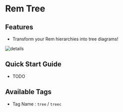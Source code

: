 # Rem Tree

## Features

- Transform your Rem hierarchies into tree diagrams!

![details](https://github.com/browneyedsoul/RemNote-RemTree/raw/main/public/1.webp)

## Quick Start Guide

- TODO

## Available Tags

- Tag Name : `tree` / `treec`


